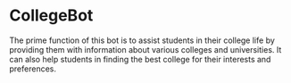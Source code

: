 # CollegeBot
The prime function of this bot is to  assist students in their college life by providing them with information about various colleges and universities. It can also  help students in finding the best college for their interests and preferences.


